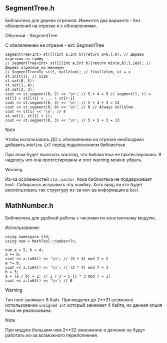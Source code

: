 ## SegmentTree.h

Библиотека для дерева отрезков. 
Имеются два варианта - без обновлений на отрезке и с обновлениями. 

Обычный - SegmentTree

С обновлением на отрезке - ext::SegmentTree

```
SegmentTree<int> st([](int a,int b){return a+b;},0); // Дерево отрезков на сумму
// SegmentTree<int> st([](int a,int b){return min(a,b);},1e9); // Дерево отрезков на минимум
// SegmentTree<T> st(f, nullelem); // f(nullelem, x) = x
st.init(3); // Size
st.set(0, 5);
st.set(1, 4);
st.set(2, 3);
cout << st.segment(0, 2) << '\n'; // 5 + 4 = 9 // segment(l, r) = st[l] + st[l+1] + ... + st[r-1]
cout << st.segment(0, 3) << '\n'; // 5 + 4 + 3 = 12
cout << st.segment(0, 0) << '\n'; // 0 // Always nullelem
cout << st[1] << '\n'; // 4
st.set(1, st[1] + 1);
cout << st.segment(0, 3) << '\n'; // 5 + 5 + 3 = 13

```
> [!NOTE]
> Чтобы использовать ДО с обновлением на отрезке необходимо добавить ```#define EXT``` перед подключением библиотеки
> 
> При этом будет вылезать warning, что библиотека не протестирована. Я надеюсь что она протестирована и этот warning можно убрать

> [!WARNING]
> Из-за особенностей ```std::vector ```пока библиотека не поддерживает ```bool```. Собираюсь исправить эту ошибку. Хотя вряд ли кто будет риспользовать так структуру из-за кол-ва информации в ```bool```
>

## MathNumber.h

Библиотека для удобной работы с числами по константному модулю.

Использование:

```
using namespace std;
using num = MathTool::number<7>;

num a = 5, b = 4;
a += b;
cout << a.to64() << '\n'; // (5 + 4) mod 7 = 2
a *= b;
cout << a.to64() << '\n'; // (2 * 4) mod 7 = 1
b = 3;
a = (a / b) + 2; // 1 / 3 = 5 (5 * 3 mod 7 = 1)
cout << a.to64() << '\n'; // 0
```

> [!WARNING]
> Тип num занимает 8 байт. При модулях до 2**31 возможно использование ```unsigned int``` который занимает 4 байта, но данная опция пока не реализована.
>

> [!NOTE]
> При модуле большим чем 2**32 умножение и деление не будут работать из-за возможного переполнения.
> 

